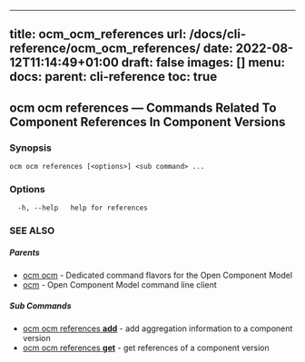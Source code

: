 
---
title: ocm_ocm_references
url: /docs/cli-reference/ocm_ocm_references/
date: 2022-08-12T11:14:49+01:00
draft: false
images: []
menu:
  docs:
    parent: cli-reference
toc: true
---
## ocm ocm references &mdash; Commands Related To Component References In Component Versions

### Synopsis

```
ocm ocm references [<options>] <sub command> ...
```

### Options

```
  -h, --help   help for references
```

### SEE ALSO

##### Parents

* [ocm ocm](ocm_ocm.md)	 - Dedicated command flavors for the Open Component Model
* [ocm](ocm.md)	 - Open Component Model command line client


##### Sub Commands

* [ocm ocm references <b>add</b>](ocm_ocm_references_add.md)	 - add aggregation information to a component version
* [ocm ocm references <b>get</b>](ocm_ocm_references_get.md)	 - get references of a component version

